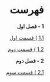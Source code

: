 <div dir="rtl" markdown="1">

# فهرست

**1 - فصل اول**

[1.1 ) قسمت اول](./first-part-of-chapter-one/README.md)

[1.2 ) قسمت دوم](./second-part-of-chapter-one/README.md)

**2 - فصل دوم**

[2.1 ) قسمت سوم](./first-part-of-chapter-two/README.md)


